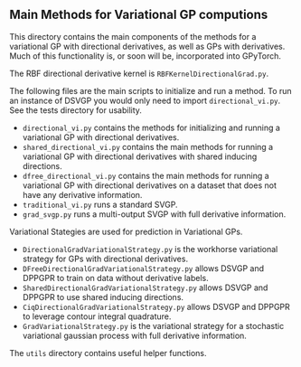 ## Main Methods for Variational GP computions
This directory contains the main components of the methods for a variational GP with directional derivatives, as well as GPs with derivatives.
Much of this functionality is, or soon will be, incorporated into GPyTorch.

The RBF directional derivative kernel is `RBFKernelDirectionalGrad.py`.

The following files are the main scripts to initialize and run a method. To run an instance of DSVGP you would only need to import `directional_vi.py`. See the tests directory for usability.
- `directional_vi.py` contains the methods for initializing and running a variational GP with directional derivatives.
- `shared_directional_vi.py` contains the main methods for running a variational GP with directional derivatives with shared inducing directions.
- `dfree_directional_vi.py` contains the main methods for running a variational GP with directional derivatives on a dataset that does not have any derivative information.
- `traditional_vi.py` runs a standard SVGP.
- `grad_svgp.py` runs a multi-output SVGP with full derivative information.

Variational Stategies are used for prediction in Variational GPs.
- `DirectionalGradVariationalStrategy.py` is the workhorse variational strategy for GPs with directional derivatives.
- `DFreeDirectionalGradVariationalStrategy.py` allows DSVGP and DPPGPR to train on data without derivative labels.
- `SharedDirectionalGradVariationalStrategy.py` allows DSVGP and DPPGPR to use shared inducing directions.
- `CiqDirectionalGradVariationalStrategy.py` allows DSVGP and DPPGPR to leverage contour integral quadrature.
- `GradVariationalStrategy.py` is the variational strategy for a stochastic variational gaussian process with full derivative information.


The `utils` directory contains useful helper functions.
